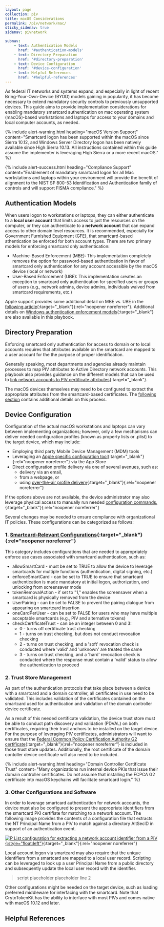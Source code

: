 ```yaml
---
layout: page
collection: piv
title: macOS Considerations
permalink: /piv/network/mac/
sticky_sidenav: true
sidenav: pivnetwork

subnav:
    - text: Authentication Models
      href: '#authentication-models'
    - text: Directory Preparation
      href: '#directory-preparation'
    - text: Device Configuration
      href: '#device-configuration'
    - text: Helpful References
      href: '#helpful-references'
---
```



As federal IT networks and systems expand, and especially in light of recent Bring-Your-Own-Device (BYOD) models gaining in popularity, it has become necessary to extend mandatory security controls to previously unsupported devices.  This guide aims to provide implementation considerations for enabling mandatory smartcard authentication on mac operating system (macOS)-based workstations and laptops for access to your domains and local computer accounts, as needed.

{% include alert-warning.html heading="macOS Version Support" content="Smartcard logon has been supported within the macOS since Sierra 10.12, and Windows Server Directory logon has been natively available since High Sierra 10.13. All instructions contained within this guide assume the implementer is leveraging High Sierra or a more recent macOS." %}

{% include alert-success.html heading="Compliance Support" content="Enablement of mandatory smartcard logon for all Mac workstations and laptops within your environment will provide the benefit of alignment to the NIST SP 800-53 Identification and Authentication family of controls and will support FISMA compliance." %} 

## Authentication Models
When users logon to workstations or laptops, they can either authenticate to a **local user account** that limits access to just the resources on the computer, or they can authenticate to a **network account** that can expand access to other domain level resources.  It is recommended, especially for Government Furnished Equipment (GFE), that smartcard-based athentication be enforced for both account types.  There are two primary models for enforcing smartcard only authentication: 

- Machine-Based Enforcement (MBE): This implementation completely removes the option for password-based authentication in favor of smartcard only authentication for any account accessible by the macOS device (local or network)
- User-Based Enforcement (UBE): This implementation creates an exception to smartcard only authentication for specified users or groups of users (e.g., network admins, device admins, individuals waived from smartcard requirements, etc.)

Apple support provides some additional detail on MBE vs. UBE in the [following article](https://support.apple.com/guide/deployment-reference-macos/configuring-macos-smart-cardonly-apdd3d1cd57d/web){:target="_blank"}{:rel="noopener noreferrer"}.
Additional details on [Windows authentication enforcement models](../group){:target="_blank"} are also available in this playbook.

## Directory Preparation
Enforcing smartcard only authentication for access to domain or to local accounts requires that attributes available on the smartcard are mapped to a user account for the the purpose of proper identification.  

Generally speaking, most departments and agencies already maintain processes to map PIV attributes to Active Directory network accounts.  This playbook also provides guidance on the different models that can be used to [link network accounts to PIV certificate attributes](../../account){:target="_blank"}.

The macOS devices themselves may need to be configured to extract the appropriate attributes from the smartcard-based certificates. The [following section](#3.-other-configurations-and-software) contains additional details on this process.

## Device Configuration
Configuration of the actual macOS workstations and laptops can vary between implementing organizations; however, only a few mechanisms can deliver needed configuration profiles (known as property lists or .plist) to the target device, which may include:

- Employing third party Mobile Device Management (MDM) tools
- Leveraging an [Apple specific configuration tool](https://apps.apple.com/us/app/apple-configurator-2/id1037126344?mt=12){:target="_blank"}{:rel="noopener noreferrer"} via the App Store
- Direct configuration profile delivery via one of several avenues, such as:
    - delivery via an email,
    - from a webpage, or
    - using [over-the-air profile delivery](https://developer.apple.com/library/archive/documentation/NetworkingInternet/Conceptual/iPhoneOTAConfiguration/Introduction/Introduction.html#//apple_ref/doc/uid/TP40009505){:target="_blank"}{:rel="noopener noreferrer"}

If the options above are not available, the device administrator may also leverage physical access to manually run needed [configuration commands.](https://support.apple.com/guide/deployment-reference-macos/advanced-smart-card-options-apd2969ad2d7/web){:target="_blank"}{:rel="noopener noreferrer"}

Several changes may be needed to ensure compliance with organizational IT policies. These configurations can be categorized as follows:

### 1. [Smartcard-Relevant Configurations](https://developer.apple.com/documentation/devicemanagement/smartcard){:target="_blank"}{:rel="noopener noreferrer"}
This category includes configurations that are needed to appropriately enforce use cases associated with smartcard authentication, such as:
- allowSmartCard - must be set to TRUE to allow the device to leverage smartcards for multiple functions (authentication, digital signing, etc.) 
- enforceSmartCard - can be set to TRUE to ensure that smartcard authentication is made mandatory at initial logon, authorization, and unlocking from screensaver mode
- tokenRemovalAction - if set to "1," enables the screensaver when a smartcard is physically removed from the device
- UserPairing - can be set to FALSE to prevent the pairing dialogue from appearing on smartcard insertion
- oneCardPerUser - can be set to FALSE for users who may have multiple acceptable smartcards (e.g., PIV and alternative tokens)
- checkCertificateTrust - can be an integer between 0 and 3:
    - 0 - turns off certificate trust checking
    - 1 - turns on trust checking, but does not conduct revocation checking
    - 2 - turns on trust checking, and a 'soft' revocation check is conducted where 'valid' and 'unknown' are treated the same
    - 3 - turns on trust checking, and a 'hard' revocation check is conducted where the response must contain a 'valid' status to allow the authentication to proceed


### 2. Trust Store Management
As part of the authentication protocols that take place between a device with a smartcard and a domain controller, all certificates in use need to be validated.  This includes validation of the certificates contained on the smartcard used for authentication and validation of the domain controller device certificate.  

As a result of this needed certificate validation, the device trust store must be able to conduct path discovery and validation (PDVAL) on both certificates, requiring their trust anchors to be installed on the target device.  For the purpose of leveraging PIV certificates, administrators will want to ensure that the [Federal Common Policy Certification Authority G2 certificate](http://repo.fpki.gov/fcpca/fcpcag2.crt){:target="_blank"}{:rel="noopener noreferrer"} is included in those trust store updates.  Additionally, the root certificate of the domain contoller device certificate will also need to be included.

{% include alert-warning.html heading="Domain Controller Certificate Trust" content="Many organizations run internal device PKIs that issue their domain controller certificates.  Do not assume that installing the FCPCA G2 certificate into macOS keychains will facilitate smartcard login." %}

### 3. Other Configurations and Software
In order to leverage smartcard authentication for network accounts, the device must also be configured to present the appropriate identifiers from the smartcard PKI certifiate for matching to a network account.  The following image provides the contents of a configuration file that extracts the NT Principal Name from a PIV to match against a directory AltSecID in support of an authentication event.

[![P List configuration for extracting a network account identifier from a PIV]({{site.baseurl}}/assets/piv/attribute_mapping_plist.png){:style="float:left"}]({{site.baseurl}}/assets/piv/attribute_mapping_plist.png){:target="_blank"}{:rel="noopener noreferrer"}

Local account logon via smartcard may also require that the unique identifiers from a smartcard are mapped to a local user record.  Scripting can be leveraged to look up a user Principal Name from a public directory and subsequently update the local user record with the identifier.

> script placeholder
> placeholder line 2

Other configurations might be needed on the target device, such as loading preferred middleware for interfacing with the smartcard.  Note that CrytoTokenKit has the ability to interface with most PIVs and comes native with macOS 10.12 and later.

## Helpful References
